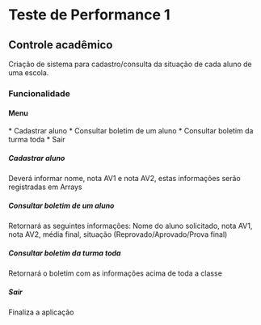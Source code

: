 <h1>Teste de Performance 1</h1>

<h2>Controle acadêmico</h2>
<p>Criação de sistema para cadastro/consulta da situação de cada aluno de uma escola.</p>

<h3>Funcionalidade</h3>

<h4>Menu</h4>
* Cadastrar aluno
* Consultar boletim de um aluno
* Consultar boletim da turma toda
* Sair

<h5>Cadastrar aluno</h5>
<p>Deverá informar nome, nota AV1 e nota AV2, estas informações serão registradas em Arrays</p>

<h5>Consultar boletim de um aluno</h5>
<p>Retornará as seguintes informações: Nome do aluno solicitado, nota AV1, nota AV2, média final, situação (Reprovado/Aprovado/Prova final)</p>

<h5>Consultar boletim da turma toda</h5>
<p>Retornará o boletim com as informações acima de toda a classe</p>

<h5>Sair</h5>
<p>Finaliza a aplicação</p>
